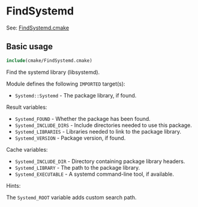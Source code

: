 # FindSystemd

See: [FindSystemd.cmake](https://github.com/petk/php-build-system/blob/master/cmake/cmake/modules/FindSystemd.cmake)

## Basic usage

```cmake
include(cmake/FindSystemd.cmake)
```

Find the systemd library (libsystemd).

Module defines the following `IMPORTED` target(s):

* `Systemd::Systemd` - The package library, if found.

Result variables:

* `Systemd_FOUND` - Whether the package has been found.
* `Systemd_INCLUDE_DIRS` - Include directories needed to use this package.
* `Systemd_LIBRARIES` - Libraries needed to link to the package library.
* `Systemd_VERSION` - Package version, if found.

Cache variables:

* `Systemd_INCLUDE_DIR` - Directory containing package library headers.
* `Systemd_LIBRARY` - The path to the package library.
* `Systemd_EXECUTABLE` - A systemd command-line tool, if available.

Hints:

The `Systemd_ROOT` variable adds custom search path.
